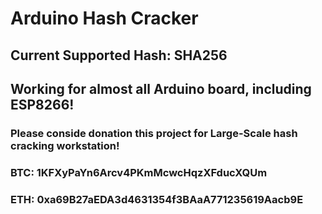 # Arduino Hash Cracker

## Current Supported Hash: SHA256

## Working for almost all Arduino board, including ESP8266!

### Please conside donation this project for Large-Scale hash cracking workstation!

### BTC: 1KFXyPaYn6Arcv4PKmMcwcHqzXFducXQUm

### ETH: 0xa69B27aEDA3d4631354f3BAaA771235619Aacb9E

